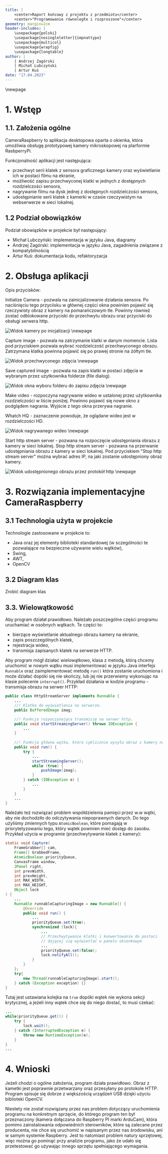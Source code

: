 ```yaml
---
title: |
	<center>Raport końcowy z projektu z przedmiotu</center>
	<center>"Programowanie równoległe i rozproszone"</center>
geometry: margin=2cm
header-includes: |
	\usepackage{polski}
	\usepackage[nosingleletter]{impnattypo}
	\usepackage{multicol}
	\usepackage{wrapfig}
	\usepackage{longtable}
author: |
	| Andrzej Zagórski
	| Michał Lubczyński
	| Artur Kuś
date: "17.04.2023"
---
```


<!-- \begin{vfill}
	\begin{raggedleft}
	IPpp sem. 6 \\*
	sekcja 4 \\*
	Andrzej Zagórski \\*
	Michał Lubczyński \\*
	Artur Kuś \\*
	\end{raggedleft}
\end{vfill} -->

\newpage

# 1. Wstęp

## 1.1. Założenia ogólne
CameraRaspberry to aplikacja desktopowa oparta o okienka, która umożliwia obsługę prototypowej kamery mikroskopowej na
plarformie RasbperryPi.

Funkcjonalność aplikacji jest następująca:

- przechwyt serii klatek z sensora graficznego kamery oraz wyświetlanie ich w postaci filmu na ekranie,
- możliwość zapisu przechwyconej klatki w jednych z dostępnych rozdzielczości sensora,
- nagrywanie filmu na dysk jednej z dostępnych rozdzielczości sensora,
- udostępnianie serii klatek z kamerki w czasie rzeczywistym na webserwerze w sieci lokalnej.

## 1.2 Podział obowiązków
Podział obowiązków w projekcie był następujący:

- Michał Lubczyński: implementacja w języku Java, diagramy
- Andrzej Zagórski: implementacja w języku Java, zagadnienia związane z kompatybilnością
- Artur Kuś: dokumentacja kodu, refaktoryzacja

# 2. Obsługa aplikacji

Opis przycisków:

Initialize Camera - pozwala na zainicjalizowanie działania sensora. Po naciśnięciu tego przyciisku w głównej części
okna powinien pojawić się rzeczywisty obraz z kamery na pomarańczowym tle. Powinny również zostać odblokowane
przyciski do przechwytu obrazu oraz przyciski do obsługi serwera http.

![Widok kamery po inicjalizacji](../img/init.png)
\newpage

Capture image - pozwala na zatrzymanie klatki w danym momencie. Lista pod przyciskiem pozwala wybrać rozdzielczość
przechwyconego obrazu. Zatrzymana klatka powinna pojawić się po prawej stronie na żółtym tle.

![Widok przechwyconego zdjęcia](../img/capture.png)
\newpage

Save captured image - pozwala na zapis klatki w postaci zdjęcia w wybranym przez użytkownika folderze (file dialog).

![Widok okna wyboru folderu do zapisu zdjęcia](../img/pic.png)
\newpage

Make video - rozpoczyna nagrywanie wideo w ustalonej przez użytkownika rozdzielczości w liście poniżej. Powinno pojawić
się nowe okno z podglądem nagrania. Wyjście z tego okna przerywa nagranie.

Whatch HQ - zaznaczenie powoduje, że oglądane wideo jest w rozdzielczości HD.

![Widok nagrywanego wideo](../img/video.png)
\newpage

Start http stream server - pozwana na rozpoczęcie udostępniania obrazu z kamery w sieci lokalnej.
Stop http stream server - pozwana na przerwanie udostępniania obrazu z kamery w sieci lokalnej.
Pod przyciskiem "Stop http stream server" można wybrać adres IP, na jaki zostanie udostępniony
obraz kamery.

![Widok udostępnionego obrazu przez protokół http](../img/http.png)
\newpage

# 3. Rozwiązania implementacyjne CameraRaspberry

## 3.1 Technologia użyta w projekcie
Technologie zastosowane w projekcie to:

- Java oraz jej elementy biblioteki standardowej
(w sczególności te pozwalające na bezpieczne używanie wielu wątków),
- Swing,
- AWT,
- OpenCV

## 3.2 Diagram klas
Zrobić diagram klas
<!-- ![Diagram klas]() -->

## 3.3. Wielowątkowość
Aby program działał prawidłowo. Należało poszczególne części programu uruchamiać w osobnych
wątkach. Te części to:

- bierzące wyświetlanie aktualnego obrazu kamery na ekranie,
- zapis poszczególnych klatek,
- rejestracja wideo,
- transmisja zapisanych klatek na serwerze HTTP.

Aby program mógł działać wielowątkowo, klasa z metodą, którą chcemy uruchomić w nowym wątku musi
implementować w języku Java interfejs ```Runnable``` oraz zaimplementować metodę ```run()``` która
zostanie uruchomiona i może działać dopóki się nie skończy, lub jej nie przerwiemy wykonując na
klasie polecenie ```interrupt()```. Przykład działania w kodzie programu - transmisja obrazu na
serwer HTTP:

```java
public class HttpStreamServer implements Runnable {
	...
    //! Klatka do wyświetlenia na serwerze.
    public BufferedImage imag;

    //! Funkcja rozpoczynająca transmisję na serwer http.
    public void startStreamingServer() throws IOException {
		...
	}
    
    //! Funkcja główna wątka, która cyklicznie wysyła obraz z kamery na serwer.
    public void run() {
        try {
            ...
            startStreamingServer();
            while (true) {
                pushImage(imag);
            }
        } catch (IOException e) {
            ...
        }
    }
	...
}
```

Należało też rozwiązać problem współdzielenia pamięci przez w.w wątki, aby nie dochodziło do
odczytywania niepoprawnych danych. Do tego użyliśmy zmiennych typu ```AtomicBoolean```,
które pomagają w priorytetyzowaniu tego, który wątek powinien mieć dostęp do zasobu.
Przykład użycia w programie (przechwytywanie klatek z kamery):

```java
static void Capture(
	FrameGrabber[] cam,
	Frame[] GrabbedFrame,
	AtomicBoolean priorityQueue,
	CanvasFrame window,
	JPanel right,
	int prevWidth,
	int prevHeight, 
	int MAX_WIDTH, 
	int MAX_HEIGHT, 
	Object lock
) {
	...
	Runnable runnableCapturingImage = new Runnable() {
		@Override
		public void run() {
			...
			priorityQueue.set(true);
			synchronized (lock){
				...
				// Przechwytywanie klatki i konwertowanie do postaci
				// dającej się wyświetlać w panelu okienkowym
				...
				priorityQueue.set(false);
				lock.notifyAll();
			}
		}
	};
	try{
		new Thread(runnableCapturingImage).start();
	} catch (Exception exception) {}
}
```

Tutaj jest ustawiana kolejka na ```true``` dopóki wątek nie wykona sekcji krytycznej,
a jeżeli inny wątek chce się do niego dostać, to musi czekać:

```java
...
while(priorityQueue.get()) {
	try {
		lock.wait();
	} catch (InterruptedException e) {
		throw new RuntimeException(e);
	}
}
...
```

# 4. Wnioski
Jeżeli chodzi o ogólne założenia, program działa prawidłowo. Obraz z kametki jest
poprawnie przetwarzany oraz przesyłany po protokole HTTP. Program spisuje się dobrze
z większością urządzeń USB dzięki użyciu biblioteki OpenCV.

Niestety nie został rozwiązany przez nas problem dotyczący uruchomienia programu na
konkretnym sprzęcie, do którego program ten był przeznaczony (kamera dołączana do
Raspberry PI marki ArduCam), która pomimo zainstalowania odpowiednich sterowników, które
są zalecane przez producenta, nie chce się uruchomić w napisanym przez nas środowisku,
ani w samym systemie Raspberry. Jest to natomiast problem natury sprzętowej, więc można
go pominąć przy analizie programu, jako że udało się przetestować go używając innego
sprzętu spełniającego wymagania.
